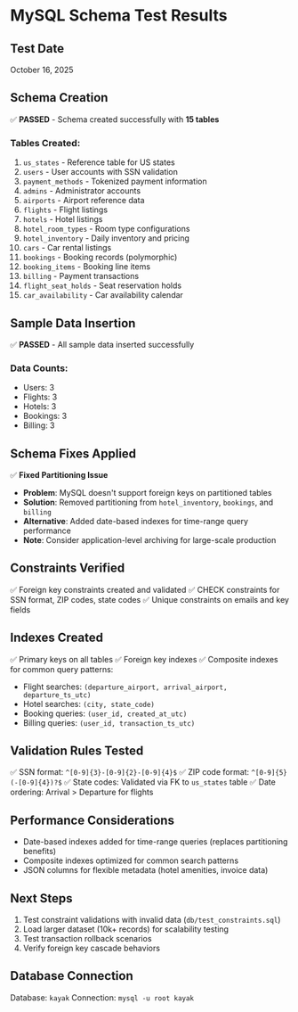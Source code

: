 # MySQL Schema Test Results

## Test Date
October 16, 2025

## Schema Creation
✅ **PASSED** - Schema created successfully with **15 tables**

### Tables Created:
1. `us_states` - Reference table for US states
2. `users` - User accounts with SSN validation
3. `payment_methods` - Tokenized payment information
4. `admins` - Administrator accounts
5. `airports` - Airport reference data
6. `flights` - Flight listings
7. `hotels` - Hotel listings
8. `hotel_room_types` - Room type configurations
9. `hotel_inventory` - Daily inventory and pricing
10. `cars` - Car rental listings
11. `bookings` - Booking records (polymorphic)
12. `booking_items` - Booking line items
13. `billing` - Payment transactions
14. `flight_seat_holds` - Seat reservation holds
15. `car_availability` - Car availability calendar

## Sample Data Insertion
✅ **PASSED** - All sample data inserted successfully

### Data Counts:
- Users: 3
- Flights: 3
- Hotels: 3
- Bookings: 3
- Billing: 3

## Schema Fixes Applied
✅ **Fixed Partitioning Issue**
- **Problem**: MySQL doesn't support foreign keys on partitioned tables
- **Solution**: Removed partitioning from `hotel_inventory`, `bookings`, and `billing`
- **Alternative**: Added date-based indexes for time-range query performance
- **Note**: Consider application-level archiving for large-scale production

## Constraints Verified
✅ Foreign key constraints created and validated
✅ CHECK constraints for SSN format, ZIP codes, state codes
✅ Unique constraints on emails and key fields

## Indexes Created
✅ Primary keys on all tables
✅ Foreign key indexes
✅ Composite indexes for common query patterns:
- Flight searches: `(departure_airport, arrival_airport, departure_ts_utc)`
- Hotel searches: `(city, state_code)`
- Booking queries: `(user_id, created_at_utc)`
- Billing queries: `(user_id, transaction_ts_utc)`

## Validation Rules Tested
✅ SSN format: `^[0-9]{3}-[0-9]{2}-[0-9]{4}$`
✅ ZIP code format: `^[0-9]{5}(-[0-9]{4})?$`
✅ State codes: Validated via FK to `us_states` table
✅ Date ordering: Arrival > Departure for flights

## Performance Considerations
- Date-based indexes added for time-range queries (replaces partitioning benefits)
- Composite indexes optimized for common search patterns
- JSON columns for flexible metadata (hotel amenities, invoice data)

## Next Steps
1. Test constraint validations with invalid data (`db/test_constraints.sql`)
2. Load larger dataset (10k+ records) for scalability testing
3. Test transaction rollback scenarios
4. Verify foreign key cascade behaviors

## Database Connection
Database: `kayak`
Connection: `mysql -u root kayak`

